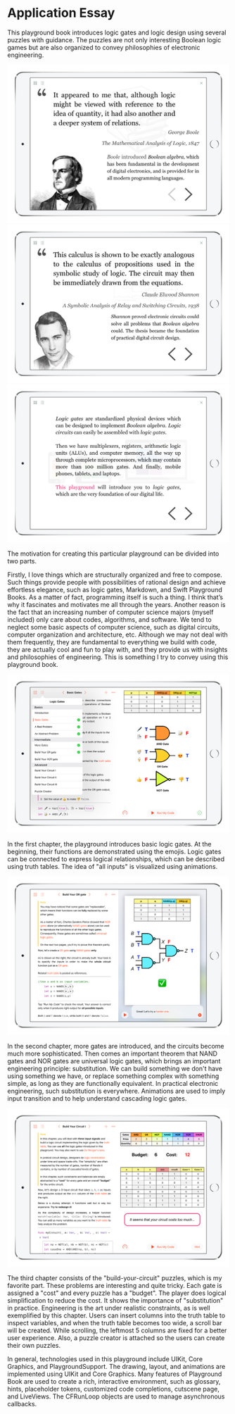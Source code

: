 # Application Essay

This playground book introduces logic gates and logic design using several puzzles with guidance. The puzzles are not only interesting Boolean logic games but are also organized to convey philosophies of electronic engineering.



![](1.jpeg)
![](2.jpeg)
![](3.jpeg)



The motivation for creating this particular playground can be divided into two parts.



Firstly, I love things which are structurally organized and free to compose. Such things provide people with possibilities of rational design and achieve effortless elegance, such as logic gates, Markdown, and Swift Playground Books. As a matter of fact, programming itself is such a thing. I think that’s why it fascinates and motivates me all through the years. Another reason is the fact that an increasing number of computer science majors (myself included) only care about codes, algorithms, and software. We tend to neglect some basic aspects of computer science, such as digital circuits, computer organization and architecture, etc. Although we may not deal with them frequently, they are fundamental to everything we build with code, they are actually cool and fun to play with, and they provide us with insights and philosophies of engineering. This is something I try to convey using this playground book.



![](4.jpeg)



In the first chapter, the playground introduces basic logic gates. At the beginning, their functions are demonstrated using the emojis. Logic gates can be connected to express logical relationships, which can be described using truth tables. The idea of "all inputs" is visualized using animations.



![](5.jpeg)



In the second chapter, more gates are introduced, and the circuits become much more sophisticated. Then comes an important theorem that NAND gates and NOR gates are universal logic gates, which brings an important engineering principle: substitution. We can build something we don't have using something we have, or replace something complex with something simple, as long as they are functionally equivalent. In practical electronic engineering, such substitution is everywhere. Animations are used to imply input transition and to help understand cascading logic gates.



![](6.jpeg)



The third chapter consists of the "build-your-circuit" puzzles, which is my favorite part. These problems are interesting and quite tricky. Each gate is assigned a "cost" and every puzzle has a "budget". The player does logical simplification to reduce the cost. It shows the importance of "substitution" in practice. Engineering is the art under realistic constraints, as is well exemplified by this chapter. Users can insert columns into the truth table to inspect variables, and when the truth table becomes too wide, a scroll bar will be created. While scrolling, the leftmost 5 columns are fixed for a better user experience. Also, a puzzle creator is attached so the users can create their own puzzles.



In general, technologies used in this playground include UIKit, Core Graphics, and PlaygroundSupport. The drawing, layout, and animations are implemented using UIKit and Core Graphics. Many features of Playground Book are used to create a rich, interactive environment, such as glossary, hints, placeholder tokens, customized code completions, cutscene page, and LiveViews. The CFRunLoop objects are used to manage asynchronous callbacks.